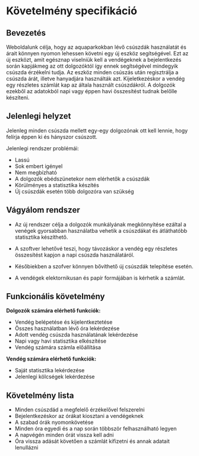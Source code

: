 # Követelmény specifikáció

## Bevezetés 
Weboldalunk célja, hogy az aquaparkokban lévő csúszdák használatát és árait könnyen nyomon lehessen követni egy új eszköz segítségével.
Ezt az új eszközt, amit egésznap viselniük kell a vendégeknek a bejelentkezés során kapjákmeg az ott dolgozóktól így ennek segítségével
mindegyik csúszda érzékelni tudja. Az eszköz minden csúszás után regisztrálja a csúszda árát, illetve hanyadjára használták azt.
Kijeletkezéskor a vendég egy részletes számlát kap az általa használt csúszdákról. A dolgozók ezekből az adatokból napi vagy éppen havi 
összesítést tudnak belőlle készíteni.

## Jelenlegi helyzet
Jelenleg minden csúszda mellett egy-egy dolgozónak ott kell lennie, hogy felírja éppen ki és hányszor csúszott.

Jelenlegi rendszer problémái:
- Lassú
- Sok embert igényel
- Nem megbízható
- A dolgozók ebédszünetekor nem elérhetők a csúszdák
- Körülményes a statisztika készítés
- Új csúszdák esetén több dolgozóra van szükség

## Vágyálom rendszer
- Az új rendszer célja a dolgozók munkályának megkönnyítése ezáltal a venégek gyorsabban használatba vehetik a csúszdákat 
és átláthatóbb statisztika készíthető.

- A szoftver lehetővé teszi, hogy távozáskor a vendég egy részletes összesítést kapjon a napi csúszda használatáról.

- Későbiekben a szofver könnyen bővíthető új csúszdák telepítése esetén.

- A vendégek elektornikusan és papír formájában is kérhetik a számlát.

## Funkcionális követelmény
**Dolgozók számára elérhető funkciók:**
- Vendég belépetése és kijelentkeztetése
- Összes használatban lévő óra lekérdezése
- Adott vendég csúszda használatának lekérdezése
- Napi vagy havi statisztika elkészítése
- Vendég számára számla előállítása

**Vendég számára elérhető funkciók:**
- Saját statisztika lekérdezése
- Jelenlegi kölcségek lekérdezése

## Követelmény lista
- Minden csúszdád a megfelelő érzékelővel felszerelni
- Bejelentkezéskor az órákat kiosztani a vendégeknek
- A szabad órák nyomonkövetése
- Minden óra egyedi és a nap során többször felhasználható legyen
- A napvégén minden órát vissza kell adni
- Óra vissza adását követően a számlát kifizetni és annak adatait lenullázni